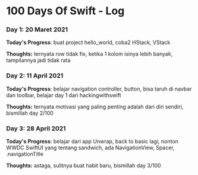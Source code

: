 # 100 Days Of Swift - Log

### Day 1: 20 Maret 2021

**Today's Progress**: buat project hello_world, coba2 HStack, VStack

**Thoughts:** ternyata row tidak fix, ketika 1 kolom isinya lebih banyak, tampilannya jadi tidak rata

### Day 2: 11 April 2021

**Today's Progress**: belajar navigation controller, button, bisa taruh di navbar dan toolbar, belajar day 1 dari hackingwithswift

**Thoughts:** ternyata motivasi yang paling penting adalah dari diri sendiri, bismillah day 2/100

### Day 3: 28 April 2021

**Today's Progress**: belajar dari app Unwrap, back to basic lagi, nonton WWDC SwiftUI yang tentang sandwich, ada NavigationView, Spacer, .navigationTitle

**Thoughts:** astaga, sulitnya buat habit baru, bismillah day 3/100